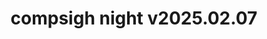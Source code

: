 ---
title: "compsigh night v2025.02.07"
description: "from Twitter to job offer: a practical workshop on starting & documenting cool projects you love working on, why sharing your work online is important for your career and personal growth, and how to do it."
event_details: {
  start: 1738980000,
  location: "The Hive",
  cover_image: "/banners/compsigh-night.png",
  activities: [
    { title: "Share Your Work(shop) by Edward", time_offset: 900 },
  ],
  pictures: [],
  link: null
}
---